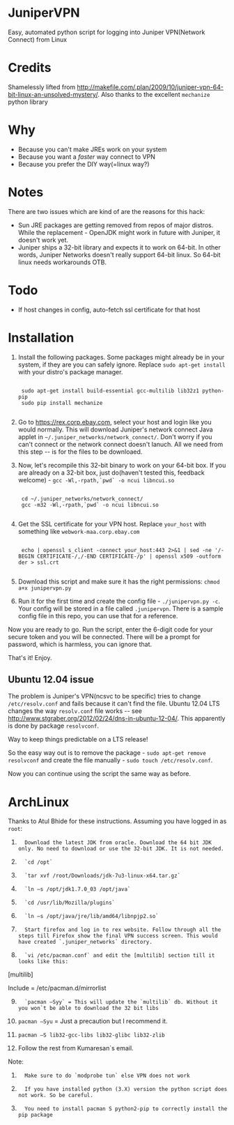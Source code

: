 JuniperVPN
==========

Easy, automated python script for logging into Juniper VPN(Network Connect) from Linux

Credits
=======

Shamelessly lifted from http://makefile.com/.plan/2009/10/juniper-vpn-64-bit-linux-an-unsolved-mystery/.
Also thanks to the excellent `mechanize` python library

Why
===

* Because you can't make JREs work on your system
* Because you want a _faster_ way connect to VPN
* Because you prefer the DIY way(=linux way?)

Notes
=====

There are two issues which are kind of are the reasons for this hack:

* Sun JRE packages are getting removed from repos of major distros. While the replacement - OpenJDK might work in future with Juniper, it doesn't work yet.
* Juniper ships a 32-bit library and expects it to work on 64-bit. In other words, Juniper Networks doesn't really support 64-bit linux. So 64-bit linux needs workarounds OTB.

Todo
====

* If host changes in config, auto-fetch ssl certificate for that host

Installation
============

1. Install the following packages. Some packages might already be in your system, if they are you can safely ignore. Replace `sudo apt-get install` with your distro's package manager. 

    <pre><code>
    sudo apt-get install build-essential gcc-multilib lib32z1 python-pip
    sudo pip install mechanize
    </code></pre>

2. Go to https://rex.corp.ebay.com, select your host and login like you would normally. This will download Juniper's network connect Java applet in `~/.juniper_networks/network_connect/`. Don't worry if you can't connect or the network connect doesn't lanuch. All we need from this step -- is for the files to be downloaed.

3. Now, let's recompile this 32-bit binary to work on your 64-bit box. If you are already on a 32-bit box, just do(haven't tested this, feedback welcome) - ``gcc -Wl,-rpath,`pwd` -o ncui libncui.so``


    <pre><code>
    cd ~/.juniper_networks/network_connect/
    gcc -m32 -Wl,-rpath,`pwd` -o ncui libncui.so
    </code></pre>

4. Get the SSL certificate for your VPN host. Replace `your_host` with something like `webwork-maa.corp.ebay.com`

    <pre><code>
    echo | openssl s_client -connect your_host:443 2>&1 | sed -ne '/-BEGIN CERTIFICATE-/,/-END CERTIFICATE-/p' | openssl x509 -outform der > ssl.crt
    </code></pre>

5. Download this script and make sure it has the right permissions: `chmod a+x junipervpn.py`

6. Run it for the first time and create the config file - `./junipervpn.py -c`. Your config will be stored in a file called `.junipervpn`. There is a sample config file in this repo, you can use that for a reference.

Now you are ready to go. Run the script, enter the 6-digit code for your secure token and you will be connected. There will be a prompt for password, which is harmless, you can ignore that.

That's it! Enjoy.

Ubuntu 12.04 issue
------------------

The problem is Juniper's VPN(ncsvc to be specific) tries to change `/etc/resolv.conf` and fails because it can't find the file. Ubuntu 12.04 LTS changes the way `resolv.conf` file works -- see http://www.stgraber.org/2012/02/24/dns-in-ubuntu-12-04/. This apparently is done by package `resolvconf`. 

Way to keep things predictable on a LTS release! 

So the easy way out is to remove the package - `sudo apt-get remove resolvconf` and create the file manually - `sudo touch /etc/resolv.conf`. 

Now you can continue using the script the same way as before.

ArchLinux
=========

Thanks to Atul Bhide for these instructions.
Assuming you have logged in as `root`:

1.       Download the latest JDK from oracle. Download the 64 bit JDK only. No need to download or use the 32-bit JDK. It is not needed.

2.       `cd /opt`

3.       `tar xvf /root/Downloads/jdk-7u3-linux-x64.tar.gz`

4.       `ln –s /opt/jdk1.7.0_03 /opt/java`

5.       `cd /usr/lib/Mozilla/plugins`

6.       `ln –s /opt/java/jre/lib/amd64/libnpjp2.so`

7.       Start firefox and log in to rex website. Follow through all the steps till Firefox show the final VPN success screen. This would have created `.juniper_networks` directory.

8.       `vi /etc/pacman.conf` and edit the [multilib] section till it looks like this:

[multilib]

Include = /etc/pacman.d/mirrorlist

9.       `pacman –Syy` = This will update the `multilib` db. Without it you won`t be able to download the 32 bit libs

10.   `pacman –Syu` = Just a precaution but I recommend it.

11.   `pacman –S lib32-gcc-libs lib32-glibc lib32-zlib`

12.   Follow the rest from Kumaresan`s email.

 

Note:

1.       Make sure to do `modprobe tun` else VPN does not work

2.       If you have installed python (3.X) version the python script does not work. So be careful.

3.       You need to install pacman S python2-pip to correctly install the pip package
